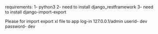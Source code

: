 requirements:
1- python3
2- need to install django_restframework
3- need to install django-import-export

Please for import export xl file to app log-in 127.0.0.1/admin
userid- dev
password- dev
